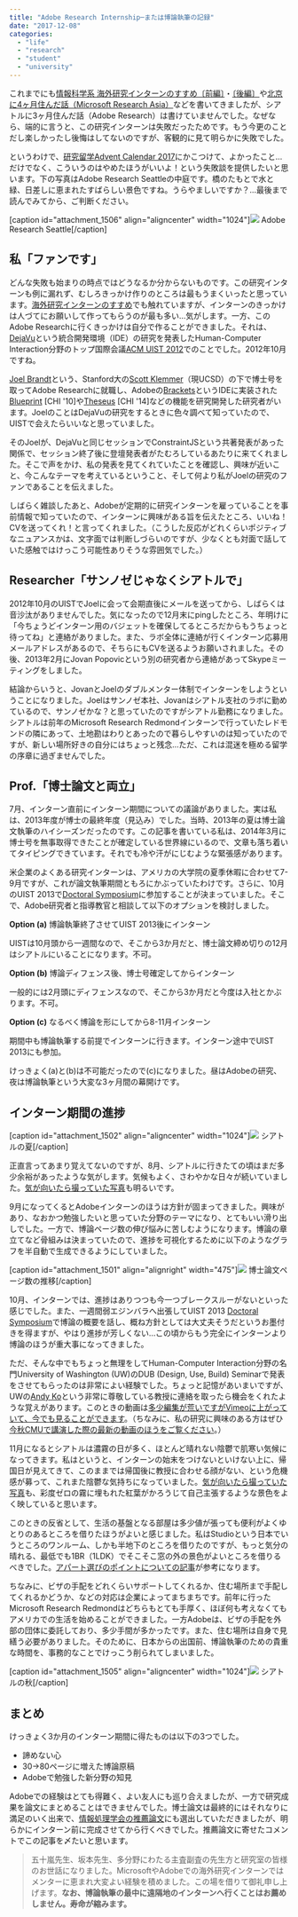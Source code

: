```yaml
---
title: "Adobe Research Internship─または博論執筆の記録"
date: "2017-12-08"
categories: 
  - "life"
  - "research"
  - "student"
  - "university"
---
```


これまでにも[情報科学系 海外研究インターンのすすめ〔前編〕](https://junkato.jp/ja/blog/2015/06/29/cs-research-internship-abroad/)・[〔後編〕](https://junkato.jp/ja/blog/2015/06/30/cs-research-internship-abroad-2/)や[北京に4ヶ月住んだ話（Microsoft Research Asia）](https://junkato.jp/ja/blog/2014/12/12/4-months-in-beijing-microsoft-research-asia/)などを書いてきましたが、シアトルに3ヶ月住んだ話（Adobe Research）は書けていませんでした。なぜなら、端的に言うと、この研究インターンは失敗だったためです。もう今更のことだし楽しかったし後悔はしてないのですが、客観的に見て明らかに失敗でした。

というわけで、[研究留学Advent Calendar 2017](https://adventar.org/calendars/2562)にかこつけて、よかったこと…だけでなく、こういうのはやめたほうがいいよ！という失敗談を提供したいと思います。下の写真はAdobe Research Seattleの中庭です。橋のたもとで水と緑、日差しに恵まれたすばらしい景色ですね。うらやましいですか？…最後まで読んでみてから、ご判断ください。

\[caption id="attachment\_1506" align="aligncenter" width="1024"\][![](images/DSC_0024-1024x576.jpg)](https://junkato.jp/ja/blog/wp-content/uploads/2017/12/DSC_0024.jpg) Adobe Research Seattle\[/caption\]

## 私「ファンです」

どんな失敗も始まりの時点ではどうなるか分からないものです。この研究インターンも例に漏れず、むしろきっかけ作りのところは最もうまくいったと思っています。[海外研究インターンのすすめ](https://junkato.jp/ja/blog/2015/06/29/cs-research-internship-abroad/)でも触れていますが、インターンのきっかけは人づてにお願いして作ってもらうのが最も多い…気がします。一方、このAdobe Researchに行くきっかけは自分で作ることができました。それは、[DejaVu](https://junkato.jp/ja/dejavu/)という統合開発環境（IDE）の研究を発表したHuman-Computer Interaction分野のトップ国際会議[ACM UIST 2012](https://uist.acm.org/uist2012/)でのことでした。2012年10月ですね。

[Joel Brandt](http://joelbrandt.com/cv/)という、Stanford大の[Scott Klemmer](https://d.ucsd.edu/srk/)（現UCSD）の下で博士号を取ってAdobe Researchに就職し、Adobeの[Brackets](http://brackets.io/)というIDEに実装された[Blueprint](http://www.joelbrandt.org/publications/brandt_chi2010_example_centric_programming.pdf) \[CHI '10\]や[Theseus](http://www.joelbrandt.org/publications/lieber_chi2014_always-on_programming_visualizations.pdf) \[CHI '14\]などの機能を研究開発した研究者がいます。JoelのことはDejaVuの研究をするときに色々調べて知っていたので、UISTで会えたらいいなと思っていました。

そのJoelが、DejaVuと同じセッションでConstraintJSという共著発表があった関係で、セッション終了後に登壇発表者がたむろしているあたりに来てくれました。そこで声をかけ、私の発表を見てくれていたことを確認し、興味が近いこと、今こんなテーマを考えているということ、そして何より私がJoelの研究のファンであることを伝えました。

しばらく雑談したあと、Adobeが定期的に研究インターンを雇っていることを事前情報で知っていたので、インターンに興味がある旨を伝えたところ、いいね！CVを送ってくれ！と言ってくれました。（こうした反応がどれくらいポジティブなニュアンスかは、文字面では判断しづらいのですが、少なくとも対面で話していた感触ではけっこう可能性ありそうな雰囲気でした。）

## Researcher「サンノゼじゃなくシアトルで」

2012年10月のUISTでJoelに会って会期直後にメールを送ってから、しばらくは音沙汰がありませんでした。気になったので12月末にpingしたところ、年明けに「今ちょうどインターン用のバジェットを確保してるところだからもうちょっと待ってね」と連絡がありました。また、ラボ全体に連絡が行くインターン応募用メールアドレスがあるので、そちらにもCVを送るようお願いされました。その後、2013年2月にJovan Popovicという別の研究者から連絡があってSkypeミーティングをしました。

結論からいうと、JovanとJoelのダブルメンター体制でインターンをしようということになりました。Joelはサンノゼ本社、Jovanはシアトル支社のラボに勤めているので、サンノゼかな？と思っていたのですがシアトル勤務になりました。シアトルは前年のMicrosoft Research Redmondインターンで行っていたレドモンドの隣にあって、土地勘はわりとあったので暮らしやすいのは知っていたのですが、新しい場所好きの自分にはちょっと残念…ただ、これは混迷を極める留学の序章に過ぎませんでした。

## Prof.「博士論文と両立」

7月、インターン直前にインターン期間についての議論がありました。実は私は、2013年度が博士の最終年度（見込み）でした。当時、2013年の夏は博士論文執筆のハイシーズンだったのです。この記事を書いている私は、2014年3月に博士号を無事取得できたことが確定している世界線にいるので、文章も落ち着いてタイピングできています。それでも冷や汗がにじむような緊張感があります。

米企業のよくある研究インターンは、アメリカの大学院の夏季休暇に合わせて7-9月ですが、これが論文執筆期間ともろにかぶっていたわけです。さらに、10月のUIST 2013で[Doctoral Symposium](https://junkato.jp/ja/blog/2014/07/27/acm-doctoral-symposium-consortium/)に参加することが決まっていました。そこで、Adobe研究者と指導教官と相談して以下のオプションを検討しました。

**Option (a)** 博論執筆終了させてUIST 2013後にインターン

UISTは10月頭から一週間なので、そこから3か月だと、博士論文締め切りの12月はシアトルにいることになります。不可。

**Option (b)** 博論ディフェンス後、博士号確定してからインターン

一般的には2月頭にディフェンスなので、そこから3か月だと今度は入社とかぶります。不可。

**Option (c)** なるべく博論を形にしてから8-11月インターン

期間中も博論執筆する前提でインターンに行きます。インターン途中でUIST 2013にも参加。

けっきょく(a)と(b)は不可能だったので(c)になりました。昼はAdobeの研究、夜は博論執筆という大変な3ヶ月間の幕開けです。

## インターン期間の進捗

\[caption id="attachment\_1502" align="aligncenter" width="1024"\][![](images/DSC08969-1024x681.jpg)](https://junkato.jp/ja/blog/wp-content/uploads/2017/12/DSC08969.jpg) シアトルの夏\[/caption\]

正直言ってあまり覚えてないのですが、8月、シアトルに行きたての頃はまだ多少余裕があったような気がします。気候もよく、さわやかな日々が続いていました。[気が向いたら撮っていた写真](https://photos.google.com/album/AF1QipMapd-iQVFW6-Af6_VWNQJ80H3_i3hJD3-dlbkF)も明るいです。

9月になってくるとAdobeインターンのほうは方針が固まってきました。興味があり、なおかつ勉強したいと思っていた分野のテーマになり、とてもいい滑り出しでした。一方で、博論ページ数の伸び悩みに苦しむようになります。博論の章立てなど骨組みは決まっていたので、進捗を可視化するために以下のようなグラフを半自動で生成できるようにしていました。

\[caption id="attachment\_1501" align="alignright" width="475"\][![](images/chart.png)](https://junkato.jp/ja/blog/wp-content/uploads/2017/12/chart.png) 博士論文ページ数の推移\[/caption\]

10月、インターンでは、進捗はありつつも今一つブレークスルーがないといった感じでした。また、一週間弱エジンバラへ出張してUIST 2013 [Doctoral Symposium](https://junkato.jp/ja/blog/2014/07/27/acm-doctoral-symposium-consortium/)で博論の概要を話し、概ね方針としては大丈夫そうだというお墨付きを得ますが、やはり進捗が芳しくない…この頃からもう完全にインターンより博論のほうが重大事になってきました。

ただ、そんな中でもちょっと無理をしてHuman-Computer Interaction分野の名門University of Washington (UW)のDUB (Design, Use, Build) Seminarで発表をさせてもらったのは非常によい経験でした。ちょっと記憶があいまいですが、UWの[Andy Ko](http://faculty.washington.edu/ajko/)という非常に尊敬している教授に連絡を取ったら機会をくれたような覚えがあります。このときの動画は[多少編集が荒いですがVimeoに上がっていて、今でも見ることができます](https://vimeo.com/77669396)。（ちなみに、私の研究に興味のある方はぜひ[今秋CMUで講演した際の最新の動画のほうをご覧ください](https://scs.hosted.panopto.com/Panopto/Pages/Viewer.aspx?id=fd1c36b4-c0ad-49ef-b50c-aab0e5fa36b7)。）

11月になるとシアトルは濃霧の日が多く、ほとんど晴れない陰鬱で肌寒い気候になってきます。私はというと、インターンの始末をつけないといけない上に、帰国日が見えてきて、このままでは帰国後に教授に合わせる顔がない、という危機感が募って、これまた陰鬱な気持ちになっていました。[気が向いたら撮っていた写真](https://photos.google.com/album/AF1QipMHwjVsDuPzn8cAmnhNbFvEQ3cryiBGGp2lvneu)も、彩度ゼロの霧に埋もれた紅葉がかろうじて自己主張するような景色をよく映していると思います。

このときの反省として、生活の基盤となる部屋は多少値が張っても便利がよくゆとりのあるところを借りたほうがよいと感じました。私はStudioという日本でいうところのワンルーム、しかも半地下のところを借りたのですが、もっと気分の晴れる、最低でも1BR（1LDK）でそこそこ窓の外の景色がよいところを借りるべきでした。[アパート選びのポイントについての記事](http://kengg.blog75.fc2.com/blog-entry-44.html)が参考になります。

ちなみに、ビザの手配をどれくらいサポートしてくれるか、住む場所まで手配してくれるかどうか、などの対応は企業によってまちまちです。前年に行ったMicrosoft Research Redmondはどちらもとても手厚く、ほぼ何も考えなくてもアメリカでの生活を始めることができました。一方Adobeは、ビザの手配を外部の団体に委託しており、多少手間が多かったです。また、住む場所は自身で見繕う必要がありました。そのために、日本からの出国前、博論執筆のための貴重な時間を、事務的なことでけっこう削られてしまいました。

\[caption id="attachment\_1505" align="aligncenter" width="1024"\][![](images/DSC09213-1024x681.jpg)](https://junkato.jp/ja/blog/wp-content/uploads/2017/12/DSC09213.jpg) シアトルの秋\[/caption\]

## まとめ

けっきょく3か月のインターン期間に得たものは以下の3つでした。

- 諦めない心
- 30→80ページに増えた博論原稿
- Adobeで勉強した新分野の知見

Adobeでの経験はとても得難く、よい友人にも巡り合えましたが、一方で研究成果を論文にまとめることはできませんでした。博士論文は最終的にはそれなりに満足のいく出来で、[情報処理学会の推薦論文](http://www.ipsj.or.jp/magazine/hakase/HCI02.html)にも選出していただきましたが、明らかにインターン前に完成させてから行くべきでした。推薦論文に寄せたコメントでこの記事を〆たいと思います。

> 五十嵐先生、坂本先生、多分野にわたる主査副査の先生方と研究室の皆様のお世話になりました。MicrosoftやAdobeでの海外研究インターンではメンターに恵まれ大変よい経験を積めました。この場を借りて御礼申し上げます。**なお、博論執筆の最中に遠隔地のインターンへ行くことはお薦めしません。寿命が縮みます。**
